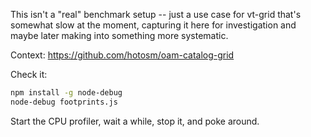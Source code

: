 
This isn't a "real" benchmark setup -- just a use case for vt-grid that's
somewhat slow at the moment, capturing it here for investigation and maybe later
making into something more systematic.

Context: https://github.com/hotosm/oam-catalog-grid

Check it:
```sh
npm install -g node-debug
node-debug footprints.js
```

Start the CPU profiler, wait a while, stop it, and poke around.

